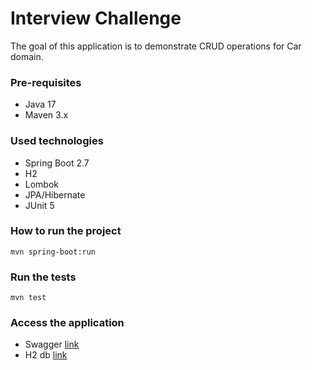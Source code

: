 # Interview Challenge

The goal of this application is to demonstrate CRUD operations for Car domain.

### Pre-requisites

* Java 17
* Maven 3.x

### Used technologies
* Spring Boot 2.7
* H2
* Lombok
* JPA/Hibernate
* JUnit 5

### How to run the project

```
mvn spring-boot:run
```

### Run the tests

```
mvn test
```

### Access the application
- Swagger [link](http://localhost:8080/swagger-ui/)
- H2 db [link](http://localhost:8080/h2-console/)
